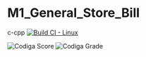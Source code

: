 # M1_General_Store_Bill


c-cpp [![Build CI - Linux](https://github.com/GuptaJuluri22/M1_General_Store_Bill/actions/workflows/c-cpp.yml/badge.svg)](https://github.com/GuptaJuluri22/M1_General_Store_Bill/actions/workflows/c-cpp.yml)

![Codiga Score](https://api.codiga.io/project/32252/score/svg)
![Codiga Grade](https://api.codiga.io/project/32252/status/svg)

